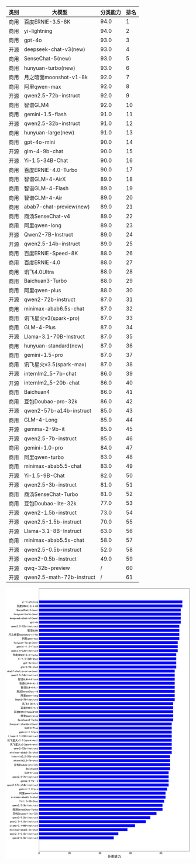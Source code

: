 
| 类别| 大模型                         | 分类能力 | 排名 |
|---|-----------------------------|------|----|
|商用|百度ERNIE-3.5-8K|94.0|1|
|商用|yi-lightning|94.0|2|
|商用|gpt-4o|93.0|3|
|开源|deepseek-chat-v3(new)|93.0|4|
|商用|SenseChat-5(new)|93.0|5|
|商用|hunyuan-turbo(new)|93.0|6|
|商用|月之暗面moonshot-v1-8k|92.0|7|
|商用|阿里qwen-max|92.0|8|
|开源|qwen2.5-72b-instruct|92.0|9|
|商用|智谱GLM4|92.0|10|
|商用|gemini-1.5-flash|91.0|11|
|开源|qwen2.5-32b-instruct|91.0|12|
|商用|hunyuan-large(new)|91.0|13|
|商用|gpt-4o-mini|90.0|14|
|开源|glm-4-9b-chat|90.0|15|
|开源|Yi-1.5-34B-Chat|90.0|16|
|商用|百度ERNIE-4.0-Turbo|90.0|17|
|商用|智谱GLM-4-AirX|89.0|18|
|商用|智谱GLM-4-Flash|89.0|19|
|商用|智谱GLM-4-Air|89.0|20|
|商用|abab7-chat-preview(new)|89.0|21|
|商用|商汤SenseChat-v4|89.0|22|
|商用|阿里qwen-long|89.0|23|
|开源|Qwen2-7B-Instruct|89.0|24|
|开源|qwen2.5-14b-instruct|89.0|25|
|商用|百度ERNIE-Speed-8K|88.0|26|
|商用|百度ERNIE-4.0|88.0|27|
|商用|讯飞4.0Ultra|88.0|28|
|商用|Baichuan3-Turbo|88.0|29|
|商用|阿里qwen-plus|88.0|30|
|开源|qwen2-72b-instruct|87.0|31|
|商用|minimax-abab6.5s-chat|87.0|32|
|商用|讯飞星火v3(spark-pro)|87.0|33|
|商用|GLM-4-Plus|87.0|34|
|开源|Llama-3.1-70B-Instruct|87.0|35|
|商用|hunyuan-standard(new)|87.0|36|
|商用|gemini-1.5-pro|87.0|37|
|商用|讯飞星火v3.5(spark-max)|87.0|38|
|开源|internlm2_5-7b-chat|86.0|39|
|开源|internlm2_5-20b-chat|86.0|40|
|商用|Baichuan4|86.0|41|
|商用|豆包Doubao-pro-32k|86.0|42|
|开源|qwen2-57b-a14b-instruct|85.0|43|
|商用|GLM-4-Long|85.0|44|
|开源|gemma-2-9b-it|85.0|45|
|开源|qwen2.5-7b-instruct|85.0|46|
|商用|gemini-1.0-pro|84.0|47|
|商用|阿里qwen-turbo|83.0|48|
|商用|minimax-abab5.5-chat|83.0|49|
|开源|Yi-1.5-9B-Chat|82.0|50|
|开源|qwen2.5-3b-instruct|81.0|51|
|商用|商汤SenseChat-Turbo|81.0|52|
|商用|豆包Doubao-lite-32k|77.0|53|
|开源|qwen2-1.5b-instruct|73.0|54|
|开源|qwen2.5-1.5b-instruct|70.0|55|
|开源|Llama-3.1-8B-Instruct|63.0|56|
|商用|minimax-abab5.5s-chat|58.0|57|
|开源|qwen2.5-0.5b-instruct|52.0|58|
|开源|qwen2-0.5b-instruct|49.0|59|
|开源|qwq-32b-preview|/|60|
|开源|qwen2.5-math-72b-instruct|/|61|


![lin](../pic/classification.png)

